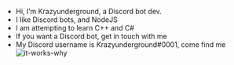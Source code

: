- Hi, I’m Krazyunderground, a Discord bot dev.
- I like Discord bots, and NodeJS
- I am attempting to learn C++ and C#
- If you want a Discord bot, get in touch with me
- My Discord username is Krazyunderground#0001, come find me<br/>
![it-works-why](https://user-images.githubusercontent.com/69207114/126820274-fead9f79-60f9-4d53-b17e-56bfd8a078ba.png)

